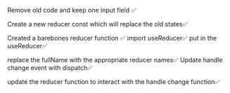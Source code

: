 Remove old code and keep one input field ✅

Create a new reducer const which will replace the old states✅

Created a barebones reducer function ✅
import useReducer✅
put in the useReducer✅

replace the fullName with the appropriate reducer names✅
Update handle change event with dispatch✅

update the reducer function to interact with the handle change function✅

